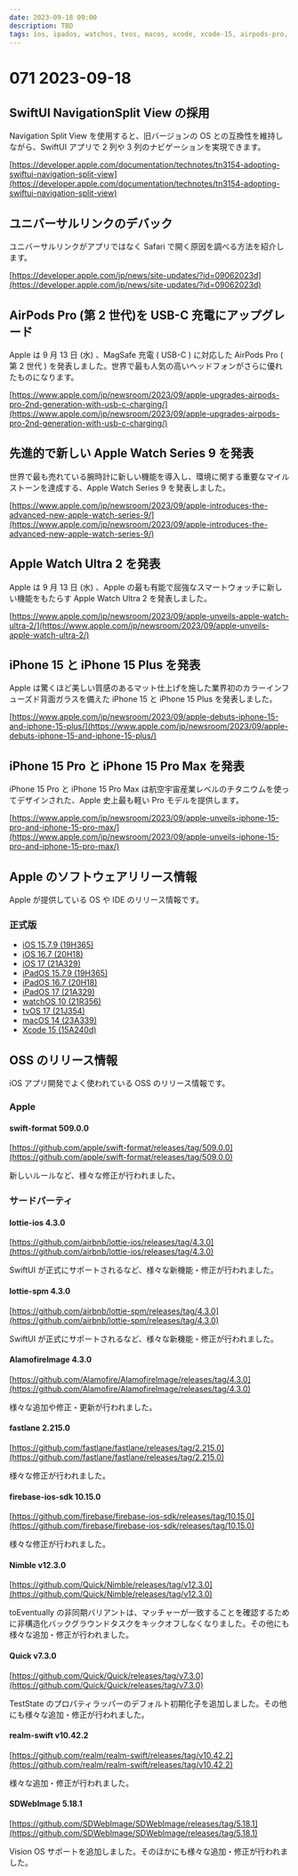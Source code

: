 ```yaml
---
date: 2023-09-18 09:00
description: TBD
tags: ios, ipados, watchos, tvos, macos, xcode, xcode-15, airpods-pro, swiftui, swift-format, lottie-spm, lottie-ios, alamofire-image, fastlane, firebase-ios-sdk, nimble, quick, realm-swift, sdwebimage
---
```

# 071 2023-09-18

## SwiftUI NavigationSplit View の採用

Navigation Split View を使用すると、旧バージョンの OS との互換性を維持しながら、SwiftUI アプリで 2 列や 3 列のナビゲーションを実現できます。

[https://developer.apple.com/documentation/technotes/tn3154-adopting-swiftui-navigation-split-view](https://developer.apple.com/documentation/technotes/tn3154-adopting-swiftui-navigation-split-view)

## ユニバーサルリンクのデバック

ユニバーサルリンクがアプリではなく Safari で開く原因を調べる方法を紹介します。

[https://developer.apple.com/jp/news/site-updates/?id=09062023d](https://developer.apple.com/jp/news/site-updates/?id=09062023d)

## AirPods Pro (第 2 世代)を USB-C 充電にアップグレード

Apple は 9 月 13 日 (水) 、MagSafe 充電 ( USB-C ) に対応した AirPods Pro ( 第 2 世代 ) を発表しました。世界で最も人気の高いヘッドフォンがさらに優れたものになります。

[https://www.apple.com/jp/newsroom/2023/09/apple-upgrades-airpods-pro-2nd-generation-with-usb-c-charging/](https://www.apple.com/jp/newsroom/2023/09/apple-upgrades-airpods-pro-2nd-generation-with-usb-c-charging/)

## 先進的で新しい Apple Watch Series 9 を発表

世界で最も売れている腕時計に新しい機能を導入し、環境に関する重要なマイルストーンを達成する、Apple Watch Series 9 を発表しました。

[https://www.apple.com/jp/newsroom/2023/09/apple-introduces-the-advanced-new-apple-watch-series-9/](https://www.apple.com/jp/newsroom/2023/09/apple-introduces-the-advanced-new-apple-watch-series-9/)

## Apple Watch Ultra 2 を発表

Apple は 9 月 13 日 (水) 、Apple の最も有能で屈強なスマートウォッチに新しい機能をもたらす Apple Watch Ultra 2 を発表しました。

[https://www.apple.com/jp/newsroom/2023/09/apple-unveils-apple-watch-ultra-2/](https://www.apple.com/jp/newsroom/2023/09/apple-unveils-apple-watch-ultra-2/)

## iPhone 15 と iPhone 15 Plus を発表

 Apple は驚くほど美しい質感のあるマット仕上げを施した業界初のカラーインフューズド背面ガラスを備えた iPhone 15 と iPhone 15 Plus を発表しました。

[https://www.apple.com/jp/newsroom/2023/09/apple-debuts-iphone-15-and-iphone-15-plus/](https://www.apple.com/jp/newsroom/2023/09/apple-debuts-iphone-15-and-iphone-15-plus/)

## iPhone 15 Pro と iPhone 15 Pro Max を発表

iPhone 15 Pro と iPhone 15 Pro Max は航空宇宙産業レベルのチタニウムを使ってデザインされた、Apple 史上最も軽い Pro モデルを提供します。

[https://www.apple.com/jp/newsroom/2023/09/apple-unveils-iphone-15-pro-and-iphone-15-pro-max/](https://www.apple.com/jp/newsroom/2023/09/apple-unveils-iphone-15-pro-and-iphone-15-pro-max/)

## Apple のソフトウェアリリース情報

Apple が提供している OS や IDE のリリース情報です。

### 正式版

- [iOS 15.7.9 (19H365)](https://developer.apple.com/news/releases/?id=09112023b)
- [iOS 16.7  (20H18)](https://developer.apple.com/news/releases/?id=09122023b)
- [iOS 17  (21A329)](https://developer.apple.com/news/releases/?id=09122023g)
- [iPadOS 15.7.9 (19H365)](https://developer.apple.com/news/releases/?id=09112023a)
- [iPadOS 16.7  (20H18)](https://developer.apple.com/news/releases/?id=09122023a)
- [iPadOS 17  (21A329)](https://developer.apple.com/news/releases/?id=09122023f)
- [watchOS 10  (21R356)](https://developer.apple.com/news/releases/?id=09122023d)
- [tvOS 17 (21J354)](https://developer.apple.com/news/releases/?id=09122023c)
- [macOS 14 (23A339)](https://developer.apple.com/news/releases/?id=09122023e)
- [Xcode 15 (15A240d)](https://developer.apple.com/news/releases/?id=09122023h)

## OSS のリリース情報

iOS アプリ開発でよく使われている OSS のリリース情報です。

### Apple

#### swift-format 509.0.0

[https://github.com/apple/swift-format/releases/tag/509.0.0](https://github.com/apple/swift-format/releases/tag/509.0.0)

新しいルールなど、様々な修正が行われました。

### サードパーティ

#### lottie-ios 4.3.0

[https://github.com/airbnb/lottie-ios/releases/tag/4.3.0](https://github.com/airbnb/lottie-ios/releases/tag/4.3.0)

SwiftUI が正式にサポートされるなど、様々な新機能・修正が行われました。

#### lottie-spm 4.3.0

[https://github.com/airbnb/lottie-spm/releases/tag/4.3.0](https://github.com/airbnb/lottie-spm/releases/tag/4.3.0)

SwiftUI が正式にサポートされるなど、様々な新機能・修正が行われました。

#### AlamofireImage 4.3.0

[https://github.com/Alamofire/AlamofireImage/releases/tag/4.3.0](https://github.com/Alamofire/AlamofireImage/releases/tag/4.3.0)

様々な追加や修正・更新が行われました。

#### fastlane 2.215.0

[https://github.com/fastlane/fastlane/releases/tag/2.215.0](https://github.com/fastlane/fastlane/releases/tag/2.215.0)

様々な修正が行われました。

#### firebase-ios-sdk 10.15.0

[https://github.com/firebase/firebase-ios-sdk/releases/tag/10.15.0](https://github.com/firebase/firebase-ios-sdk/releases/tag/10.15.0)

様々な修正が行われました。

#### Nimble v12.3.0

[https://github.com/Quick/Nimble/releases/tag/v12.3.0](https://github.com/Quick/Nimble/releases/tag/v12.3.0)

toEventually の非同期バリアントは、マッチャーが一致することを確認するために非構造化バックグラウンドタスクをキックオフしなくなりました。その他にも様々な追加・修正が行われました。

#### Quick v7.3.0

[https://github.com/Quick/Quick/releases/tag/v7.3.0](https://github.com/Quick/Quick/releases/tag/v7.3.0)

TestState のプロパティラッパーのデフォルト初期化子を追加しました。その他にも様々な追加・修正が行われました。

#### realm-swift v10.42.2

[https://github.com/realm/realm-swift/releases/tag/v10.42.2](https://github.com/realm/realm-swift/releases/tag/v10.42.2)

様々な追加・修正が行われました。

#### SDWebImage 5.18.1

[https://github.com/SDWebImage/SDWebImage/releases/tag/5.18.1](https://github.com/SDWebImage/SDWebImage/releases/tag/5.18.1)

Vision OS サポートを追加しました。そのほかにも様々な追加・修正が行われました。
